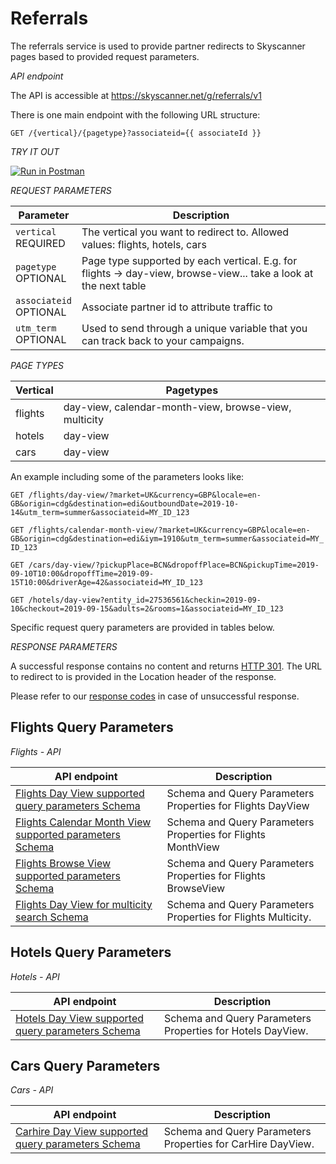 # Referrals

The referrals service is used to provide partner redirects
to Skyscanner pages based to provided request parameters.

*API endpoint*

The API is accessible at https://skyscanner.net/g/referrals/v1

There is one main endpoint with the following URL structure:

`GET /{vertical}/{pagetype}?associateid={{ associateId }}`

*TRY IT OUT*

[![Run in Postman](https://run.pstmn.io/button.svg)](https://app.getpostman.com/run-collection/31ff523d2ff9186107e1)

*REQUEST PARAMETERS*

| Parameter | Description |
| --------- | ------- |
| ```vertical``` <br><span class="required">REQUIRED</span> | The vertical you want to redirect to. Allowed values: flights, hotels, cars|
| ```pagetype``` <br><span class="required">OPTIONAL</span> | Page type supported by each vertical. E.g. for flights -> day-view, browse-view... take a look at the next table|
| ```associateid``` <br><span class="required">OPTIONAL</span> | Associate partner id to attribute traffic to|
| ```utm_term``` <br><span class="required">OPTIONAL</span> | Used to send through a unique variable that you can track back to your campaigns.|

*PAGE TYPES*

| Vertical | Pagetypes |
| --------- | ------- |
| flights | day-view, calendar-month-view, browse-view, multicity |
| hotels | day-view |
| cars | day-view |

An example including some of the parameters looks like:

`GET /flights/day-view/?market=UK&currency=GBP&locale=en-GB&origin=cdg&destination=edi&outboundDate=2019-10-14&utm_term=summer&associateid=MY_ID_123`

`GET /flights/calendar-month-view/?market=UK&currency=GBP&locale=en-GB&origin=cdg&destination=edi&iym=1910&utm_term=summer&associateid=MY_ID_123`

`GET /cars/day-view/?pickupPlace=BCN&dropoffPlace=BCN&pickupTime=2019-09-10T10:00&dropoffTime=2019-09-15T10:00&driverAge=42&associateid=MY_ID_123`

`GET /hotels/day-view?entity_id=27536561&checkin=2019-09-10&checkout=2019-09-15&adults=2&rooms=1&associateid=MY_ID_123`

Specific request query parameters are provided in tables below.

*RESPONSE PARAMETERS*

A successful response contains no content and returns [HTTP 301](https://en.wikipedia.org/wiki/HTTP_301).
The URL to redirect to is provided in the Location header of the response.

<aside class="warning">
Please refer to our <a href="#response-codes">response codes</a> in case of unsuccessful response.
</aside>

## Flights Query Parameters

*Flights - API*

| API endpoint | Description  |
| --- | ---|
| [Flights Day View supported query parameters Schema](#flights-day-view-supported-query-parameters-schema) | Schema and Query Parameters Properties for Flights DayView|
| [Flights Calendar Month View supported parameters Schema](#flights-calendar-month-view-supported-query-parameters-schema) | Schema and Query Parameters Properties for Flights MonthView|
| [Flights Browse View supported parameters Schema](#flights-browse-view-supported-parameters-schema) | Schema and Query Parameters Properties for Flights BrowseView |
| [Flights Day View for multicity search Schema](#flights-day-view-for-multicity-search-schema) | Schema and Query Parameters Properties for Flights Multicity</b>. |




## Hotels Query Parameters

*Hotels - API*

| API endpoint | Description  |
| --- | ---|
| [Hotels Day View supported query parameters Schema](#hotels-day-view-supported-query-parameters-schema) | Schema and Query Parameters Properties for Hotels DayView</b>. |



## Cars Query Parameters

*Cars - API*

| API endpoint | Description  |
| --- | ---|
| [Carhire Day View supported query parameters Schema](#carhire-day-view-supported-query-parameters-schema) | Schema and Query Parameters Properties for CarHire DayView</b>. |
